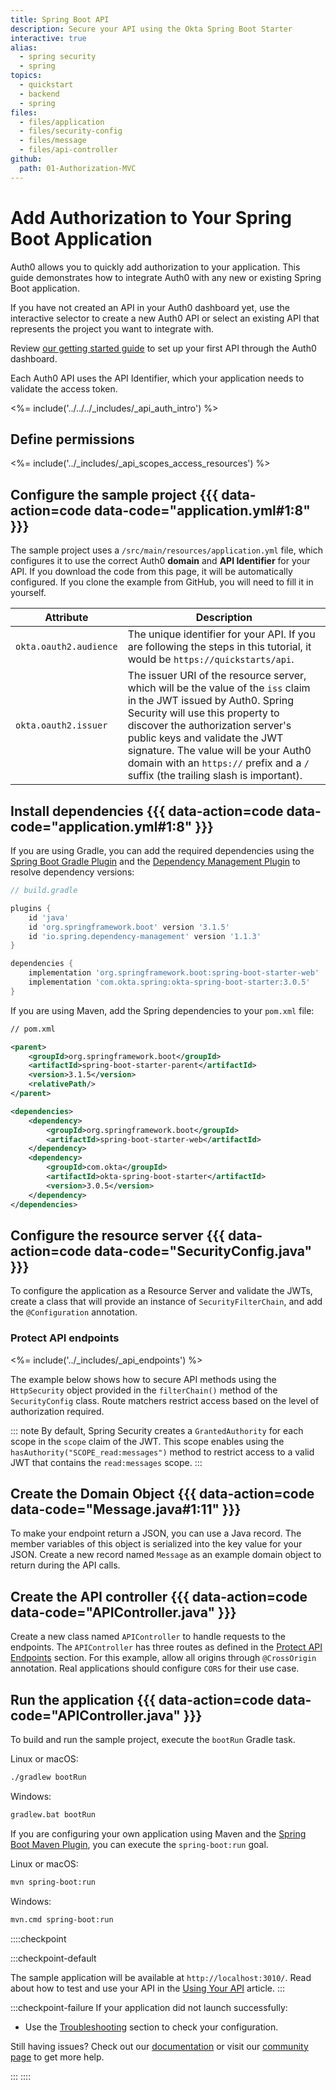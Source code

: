 ```yaml
---
title: Spring Boot API
description: Secure your API using the Okta Spring Boot Starter
interactive: true
alias:
  - spring security
  - spring
topics:
  - quickstart
  - backend
  - spring
files:
  - files/application
  - files/security-config
  - files/message
  - files/api-controller
github:
  path: 01-Authorization-MVC
---
```


# Add Authorization to Your Spring Boot Application

Auth0 allows you to quickly add authorization to your application. This guide demonstrates how to integrate Auth0 with any new or existing Spring Boot application.

If you have not created an API in your Auth0 dashboard yet, use the interactive selector to create a new Auth0 API or select an existing API that represents the project you want to integrate with.

Review [our getting started guide](get-started/auth0-overview/set-up-apis) to set up your first API through the Auth0 dashboard.

Each Auth0 API uses the API Identifier, which your application needs to validate the access token.

<%= include('../../../_includes/_api_auth_intro') %>

## Define permissions
<%= include('../_includes/_api_scopes_access_resources') %>

## Configure the sample project {{{ data-action=code data-code="application.yml#1:8" }}}

The sample project uses a `/src/main/resources/application.yml` file, which configures it to use the correct Auth0 **domain** and **API Identifier** for your API. If you download the code from this page, it will be automatically configured. If you clone the example from GitHub, you will need to fill it in yourself.

| Attribute | Description|
| --- | --- |
| `okta.oauth2.audience` | The unique identifier for your API. If you are following the steps in this tutorial, it would be `https://quickstarts/api`. |
| `okta.oauth2.issuer` | The issuer URI of the resource server, which will be the value of the `iss` claim in the JWT issued by Auth0. Spring Security will use this property to discover the authorization server's public keys and validate the JWT signature. The value will be your Auth0 domain with an `https://` prefix and a `/` suffix (the trailing slash is important). 

## Install dependencies {{{ data-action=code data-code="application.yml#1:8" }}}

If you are using Gradle, you can add the required dependencies using the [Spring Boot Gradle Plugin](https://docs.spring.io/spring-boot/docs/current/gradle-plugin/reference/html/) and the [Dependency Management Plugin](https://docs.spring.io/dependency-management-plugin/docs/current/reference/html/) to resolve dependency versions:

```groovy
// build.gradle

plugins {
    id 'java'
    id 'org.springframework.boot' version '3.1.5'
    id 'io.spring.dependency-management' version '1.1.3'
}

dependencies {
    implementation 'org.springframework.boot:spring-boot-starter-web'
    implementation 'com.okta.spring:okta-spring-boot-starter:3.0.5'
}
```

If you are using Maven, add the Spring dependencies to your `pom.xml` file:

```xml
// pom.xml

<parent>
    <groupId>org.springframework.boot</groupId>
    <artifactId>spring-boot-starter-parent</artifactId>
    <version>3.1.5</version>
    <relativePath/>
</parent>

<dependencies>
    <dependency>
        <groupId>org.springframework.boot</groupId>
        <artifactId>spring-boot-starter-web</artifactId>
    </dependency>
    <dependency>
        <groupId>com.okta</groupId>
        <artifactId>okta-spring-boot-starter</artifactId>
        <version>3.0.5</version>
    </dependency>
</dependencies>
```


## Configure the resource server {{{ data-action=code data-code="SecurityConfig.java" }}}

To configure the application as a Resource Server and validate the JWTs, create a class that will provide an instance of `SecurityFilterChain`, and add the `@Configuration` annotation.

### Protect API endpoints

<%= include('../_includes/_api_endpoints') %>

The example below shows how to secure API methods using the `HttpSecurity` object provided in the `filterChain()` method of the `SecurityConfig` class. Route matchers restrict access based on the level of authorization required.

::: note
By default, Spring Security creates a `GrantedAuthority` for each scope in the `scope` claim of the JWT. This scope enables using the `hasAuthority("SCOPE_read:messages")` method to restrict access to a valid JWT that contains the `read:messages` scope.
:::

## Create the Domain Object {{{ data-action=code data-code="Message.java#1:11" }}}

To make your endpoint return a JSON, you can use a Java record. The member variables of this object is serialized into the key value for your JSON. Create a new record named `Message` as an example domain object to return during the API calls.

## Create the API controller {{{ data-action=code data-code="APIController.java" }}}

Create a new class named `APIController` to handle requests to the endpoints. The `APIController` has three routes as defined in the [Protect API Endpoints](/quickstart/backend/java-spring-security5/interactive/#configure-the-resource-server) section. For this example, allow all origins through `@CrossOrigin` annotation. Real applications should configure `CORS` for their use case.

## Run the application {{{ data-action=code data-code="APIController.java" }}}

To build and run the sample project, execute the `bootRun` Gradle task.

Linux or macOS:

```bash
./gradlew bootRun
```

Windows:

```bash
gradlew.bat bootRun
```

If you are configuring your own application using Maven and the [Spring Boot Maven Plugin](https://docs.spring.io/spring-boot/docs/current/reference/html/build-tool-plugins-maven-plugin.html), you can execute the `spring-boot:run` goal.

Linux or macOS:

```bash
mvn spring-boot:run
```

Windows:

```bash
mvn.cmd spring-boot:run
```

::::checkpoint

:::checkpoint-default

The sample application will be available at `http://localhost:3010/`. Read about how to test and use your API in the [Using Your API](/quickstart/backend/java-spring-security5/02-using) article.
:::

:::checkpoint-failure
If your application did not launch successfully:
* Use the [Troubleshooting](/quickstart/backend/java-spring-security5/03-troubleshooting) section to check your configuration.

Still having issues? Check out our [documentation](https://auth0.com/docs) or visit our [community page](https://community.auth0.com) to get more help.

:::
::::
